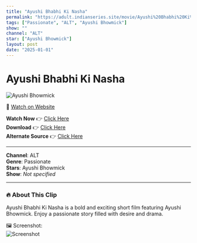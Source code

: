 ```yaml
---
title: "Ayushi Bhabhi Ki Nasha"
permalink: "https://adult.indianseries.site/movie/Ayushi%20Bhabhi%20Ki%20Nasha"
tags: ["Passionate", "ALT", "Ayushi Bhowmick"]
show: ""
channel: "ALT"
star: ["Ayushi Bhowmick"]
layout: post
date: "2025-01-01"
---
```


# Ayushi Bhabhi Ki Nasha

![Ayushi Bhowmick](https://shorts.desisins.com/wp-content/uploads/2024/08/Ayushi-Bhowmick-DesiSins.com_.jpg)

🔗 [Watch on Website](https://adult.indianseries.site/movie/Ayushi%20Bhabhi%20Ki%20Nasha)

**Watch Now** 👉 [Click Here](https://adult.indianseries.site/movie/Ayushi%20Bhabhi%20Ki%20Nasha)  
**Download** 👉 [Click Here](https://adult.indianseries.site/movie/Ayushi%20Bhabhi%20Ki%20Nasha)  
**Alternate Source** 👉 [Click Here](https://adult.indianseries.site/movie/Ayushi%20Bhabhi%20Ki%20Nasha)

---

**Channel**: ALT  
**Genre**: Passionate  
**Stars**: Ayushi Bhowmick  
**Show**: *Not specified*

---

### 🔥 About This Clip

Ayushi Bhabhi Ki Nasha is a bold and exciting short film featuring Ayushi Bhowmick. Enjoy a passionate story filled with desire and drama.
 
🖼️ Screenshot:  
![Screenshot](https://shorts.desisins.com/wp-content/uploads/2024/08/Ayushi-Bhowmick-DesiSins.com_.jpg)
